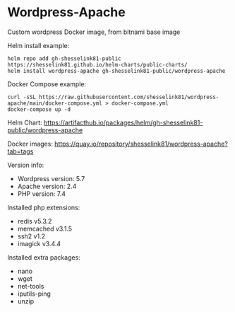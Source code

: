 # Wordpress-Apache

Custom wordpress Docker image, from bitnami base image

Helm install example:
```console
helm repo add gh-shesselink81-public https://shesselink81.github.io/helm-charts/public-charts/
helm install wordpress-apache gh-shesselink81-public/wordpress-apache
```

Docker Compose example:
```console
curl -sSL https://raw.githubusercontent.com/shesselink81/wordpress-apache/main/docker-compose.yml > docker-compose.yml
docker-compose up -d
```

Helm Chart:
https://artifacthub.io/packages/helm/gh-shesselink81-public/wordpress-apache

Docker images:
https://quay.io/repository/shesselink81/wordpress-apache?tab=tags

Version info:

* Wordpress version:  5.7
* Apache version:     2.4
* PHP version:        7.4

Installed php extensions:

* redis v5.3.2
* memcached v3.1.5
* ssh2 v1.2
* imagick v3.4.4
  
Installed extra packages:

* nano
* wget
* net-tools
* iputils-ping
* unzip